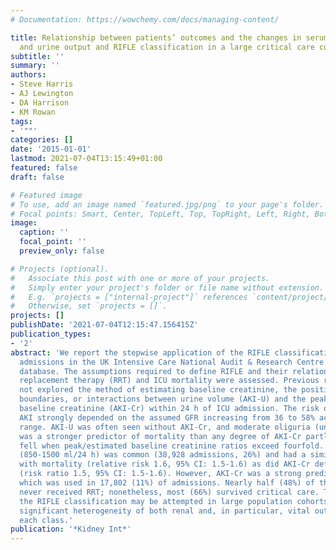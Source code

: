 ```yaml
---
# Documentation: https://wowchemy.com/docs/managing-content/

title: Relationship between patients’ outcomes and the changes in serum creatinine
  and urine output and RIFLE classification in a large critical care cohort database.
subtitle: ''
summary: ''
authors:
- Steve Harris
- AJ Lewington
- DA Harrison
- KM Rowan
tags:
- '""'
categories: []
date: '2015-01-01'
lastmod: 2021-07-04T13:15:49+01:00
featured: false
draft: false

# Featured image
# To use, add an image named `featured.jpg/png` to your page's folder.
# Focal points: Smart, Center, TopLeft, Top, TopRight, Left, Right, BottomLeft, Bottom, BottomRight.
image:
  caption: ''
  focal_point: ''
  preview_only: false

# Projects (optional).
#   Associate this post with one or more of your projects.
#   Simply enter your project's folder or file name without extension.
#   E.g. `projects = ["internal-project"]` references `content/project/deep-learning/index.md`.
#   Otherwise, set `projects = []`.
projects: []
publishDate: '2021-07-04T12:15:47.156415Z'
publication_types:
- '2'
abstract: 'We report the stepwise application of the RIFLE classification in 155,624
  admissions in the UK Intensive Care National Audit & Research Centre Case Mix Programme
  database. The assumptions required to define RIFLE and their relationship with renal
  replacement therapy (RRT) and ICU mortality were assessed. Previous reports had
  not explored the method of estimating baseline creatinine, the position of class
  boundaries, or interactions between urine volume (AKI-U) and the peak/estimated
  baseline creatinine (AKI-Cr) within 24 h of ICU admission. The risk of developing
  AKI strongly depended on the assumed GFR increasing from 36 to 58% across the recommended
  range. AKI-U was often seen without AKI-Cr, and moderate oliguria (under 850 ml/24 h)
  was a stronger predictor of mortality than any degree of AKI-Cr partly because mortality
  fell when peak/estimated baseline creatinine ratios exceed fourfold. Mild oliguria
  (850-1500 ml/24 h) was common (38,928 admissions, 26%) and had a similar association
  with mortality (relative risk 1.6, 95% CI: 1.5-1.6) as did AKI-Cr defined Failure
  (risk ratio 1.5, 95% CI: 1.5-1.6). However, AKI-Cr was a strong predictor for RRT,
  which was used in 17,802 (11%) of admissions. Nearly half (48%) of the Failure patients
  never received RRT; nonetheless, most (66%) survived critical care. Thus, although
  the RIFLE classification may be attempted in large population cohorts, there is
  significant heterogeneity of both renal and, in particular, vital outcomes within
  each class.'
publication: '*Kidney Int*'
---
```

